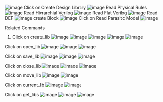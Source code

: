 ![image](https://user-images.githubusercontent.com/104819057/209363820-2f0d8d7b-8409-44c4-a605-e634581392d2.png)
Click on Create Design Library
![image](https://user-images.githubusercontent.com/104819057/209363906-e8445753-15b9-4297-a8ed-4c551618244d.png)
Read Physical Rules
![image](https://user-images.githubusercontent.com/104819057/209363959-d491a04f-ca3d-4f49-a4ab-5b316593fbf0.png)
Read Hierarchial Verilog
![image](https://user-images.githubusercontent.com/104819057/209364016-d19aef33-4285-407d-add1-a8d713db251e.png)
Read Flat Verilog
![image](https://user-images.githubusercontent.com/104819057/209364046-f7c9e391-8547-430b-8ffb-5f71f74fe55b.png)
Read DEF
![image](https://user-images.githubusercontent.com/104819057/209364077-2998192f-c846-4115-a328-d35050b8e582.png)
create Block
![image](https://user-images.githubusercontent.com/104819057/209364142-c7c4f6ef-f528-46b3-963a-f3f15ca84744.png)
Click on Read Parasitic Model
![image](https://user-images.githubusercontent.com/104819057/209364217-04661f28-80df-48d0-bf5c-98e67802f0b6.png)


Related Commands
1. Click on create_lib
![image](https://user-images.githubusercontent.com/104819057/209364364-bdd8860c-9057-4114-96c3-f90bb6de66dc.png)
![image](https://user-images.githubusercontent.com/104819057/209364459-92403592-227e-419f-b256-0d5023e74cd4.png)
![image](https://user-images.githubusercontent.com/104819057/209364535-0ac802ba-4544-48e3-a09d-c18dcea0c84f.png)
![image](https://user-images.githubusercontent.com/104819057/209364582-cef3313d-c94e-49fa-a5ab-eabcf9ab554d.png)
![image](https://user-images.githubusercontent.com/104819057/209364635-b3ae3c04-aa61-4642-a9f2-7b4237981ba5.png)

Click on open_lib
![image](https://user-images.githubusercontent.com/104819057/209364883-49cd6739-3792-4a40-9988-9d6aad25c74f.png)
![image](https://user-images.githubusercontent.com/104819057/209364907-4018c4f4-93e5-4421-b4c2-ac0cd5ae1082.png)
![image](https://user-images.githubusercontent.com/104819057/209364932-a96d4c4c-cff8-420f-9691-901abb690f14.png)

Click on save_lib
![image](https://user-images.githubusercontent.com/104819057/209365017-99f0bdbf-8d0f-4fbd-842d-f64fac36a869.png)
![image](https://user-images.githubusercontent.com/104819057/209365052-aa87cd33-d4b0-457e-91af-95a556bc18e6.png)
![image](https://user-images.githubusercontent.com/104819057/209365072-737c3fa9-b97e-4f89-94c2-149e7a753c99.png)

Click on close_lib
![image](https://user-images.githubusercontent.com/104819057/209365187-8b0b2078-1828-46e6-8c6a-6e4e5117244a.png)
![image](https://user-images.githubusercontent.com/104819057/209365220-634d5650-e368-45bf-bb7b-20036d2125e2.png)
![image](https://user-images.githubusercontent.com/104819057/209365255-425cb9ff-495e-4534-b578-b256acbffab1.png)

Click on move_lib
![image](https://user-images.githubusercontent.com/104819057/209365593-df7199c5-84eb-4ef4-9c9e-7db464f4d581.png)
![image](https://user-images.githubusercontent.com/104819057/209365629-b67cfee9-e25a-4541-9be1-4aa46e87deec.png)

Click on current_lib
![image](https://user-images.githubusercontent.com/104819057/209365705-20fbe743-5374-4087-b0b7-3982be75a9aa.png)
![image](https://user-images.githubusercontent.com/104819057/209365735-d1cc596f-1727-4a11-986c-17d770df88b3.png)

Click on get_libs
![image](https://user-images.githubusercontent.com/104819057/209365814-1132b096-0a99-4195-b283-46fc78305233.png)
![image](https://user-images.githubusercontent.com/104819057/209365901-a90c100d-1110-49aa-acf4-abf3dc5c82af.png)
![image](https://user-images.githubusercontent.com/104819057/209365937-de2c67fb-35f6-4aa1-b240-5c7c2cf804d4.png)


